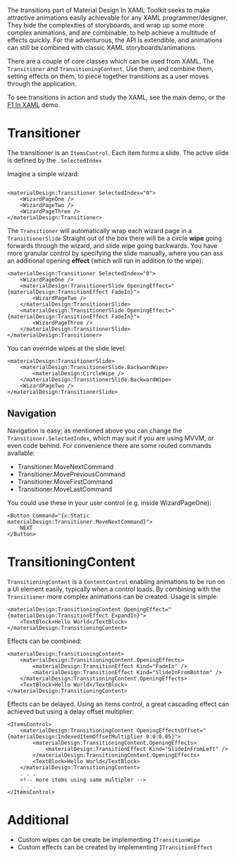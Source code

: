 The transitions part of Material Design In XAML Toolkit seeks to make attractive animations easily achievable for any XAML programmer/designer.  They hide the complexities of storyboards, and wrap up some more complex animations, and are combinable, to help achieve a multitude of effects quickly.  For the adventurous, the API is extendible, and animations can still be combined with classic XAML storyboards/animations.

There are a couple of core classes which can be used from XAML.  The ```Transitioner``` and ```TransitioningContent```.  Use them, and combine them, setting effects on them, to piece together transitions as a user moves through the application.

To see transitions in action and study the XAML, see the main demo, or the [F1 In XAML](https://github.com/MaterialDesignInXAML/F1InXAML) demo.

# Transitioner

The transitioner is an ```ItemsControl```. Each item forms a slide.  The active slide is defined by the ```.SelectedIndex```

Imagine a simple wizard:

```

<materialDesign:Transitioner SelectedIndex="0">
    <WizardPageOne />
    <WizardPageTwo />
    <WizardPageThree />
</materialDesign:Transitioner>
```

The ```Transitioner``` will automatically wrap each wizard page in a ```TransitionerSlide``` Straight out of the box there will be a circle **wipe** going forwards through the wizard, and slide wipe going backwards.  You have more granular control by specifying the slide manually, where you can ass an additional opening **effect** (which will run in addition to the wipe):

```
<materialDesign:Transitioner SelectedIndex="0">
    <WizardPageOne />
    <materialDesign:TransitionerSlide OpeningEffect="{materialDesign:TransitionEffect FadeIn}">
        <WizardPageTwo />
    </materialDesign:TransitionerSlide>
    <materialDesign:TransitionerSlide OpeningEffect="{materialDesign:TransitionEffect FadeIn}">
        <WizardPageThree />
    </materialDesign:TransitionerSlide>
</materialDesign:Transitioner>
```

You can override wipes at the slide level:

```
<materialDesign:TransitionerSlide>
    <materialDesign:TransitionerSlide.BackwardWipe>
        <materialDesign:CircleWipe />
    </materialDesign:TransitionerSlide.BackwardWipe>
    <WizardPageTwo />
</materialDesign:TransitionerSlide>
```

## Navigation

Navigation is easy; as mentioned above you can change the ```Transitioner.SelectedIndex```, which may suit if you are using MVVM, or even code behind.  For convenience there are some routed commands available:

* Transitioner.MoveNextCommand
* Transitioner.MovePreviousCommand
* Transitioner.MoveFirstCommand
* Transitioner.MoveLastCommand

You could use these in your user control (e.g. inside WizardPageOne):

```
<Button Command="{x:Static materialDesign:Transitioner.MoveNextCommand}">
    NEXT
</Button>
```

# TransitioningContent

```TransitioningContent``` is a ```ContentControl``` enabling animations to be run on a UI element easily, typically when a control loads.  By combining with the ```Transitioner``` more complex animations can be created.  Usage is simple:

```
<materialDesign:TransitioningContent OpeningEffect="{materialDesign:TransitionEffect ExpandIn}">
    <TextBlock>Hello World</TextBlock>
</materialDesign:TransitioningContent>
```

Effects can be combined:
```
<materialDesign:TransitioningContent>
    <materialDesign:TransitioningContent.OpeningEffects>
        <materialDesign:TransitionEffect Kind="FadeIn" />
        <materialDesign:TransitionEffect Kind="SlideInFromBottom" />
    </materialDesign:TransitioningContent.OpeningEffects>
    <TextBlock>Hello World</TextBlock>
</materialDesign:TransitioningContent>
```

Effects can be delayed.  Using an items control, a great cascading effect can achieved but using a delay offset multiplier:

```
<ItemsControl>
    <materialDesign:TransitioningContent OpeningEffectsOffset="{materialDesign:IndexedItemOffsetMultiplier 0:0:0.05}">
        <materialDesign:TransitioningContent.OpeningEffects>
            <materialDesign:TransitionEffect Kind="SlideInFromLeft" />
        </materialDesign:TransitioningContent.OpeningEffects>
        <TextBlock>Hello World</TextBlock>
    </materialDesign:TransitioningContent>
    . . .
    <!-- more items using same multipler -->
    . . .
</ItemsControl>
```

# Additional

* Custom wipes can be create be implementing ```ITransitionWipe```
* Custom effects can be created by implementing ```ITransitionEffect```
